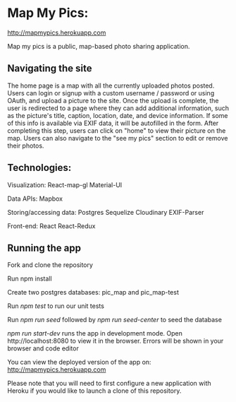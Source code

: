 # Map My Pics:

http://mapmypics.herokuapp.com

Map my pics is a public, map-based photo sharing application. 

## Navigating the site 

The home page is a map with all the currently uploaded photos posted. Users can login or signup with a custom username / password or using OAuth, and upload a picture to the site. Once the upload is complete, the user is redirected to a page where they can add additional information, such as the picture's title, caption, location, date, and device information. If some of this info is available via EXIF data, it will be autofilled in the form. After completing this step, users can click on "home" to view their picture on the map. Users can also navigate to the "see my pics" section to edit or remove their photos. 

## Technologies:

Visualization:
React-map-gl
Material-UI

Data APIs:
Mapbox

Storing/accessing data:
Postgres
Sequelize
Cloudinary
EXIF-Parser

Front-end:
React
React-Redux

## Running the app

Fork and clone the repository

Run npm install

Create two postgres databases: pic_map and pic_map-test

Run _npm test_ to run our unit tests

Run _npm run seed_ followed by _npm run seed-center_ to seed the database

_npm run start-dev_ runs the app in development mode. Open http://localhost:8080 to view it in the browser. Errors will be shown in your browser and code editor

You can view the deployed version of the app on: http://mapmypics.herokuapp.com

Please note that you will need to first configure a new application with Heroku if you would like to launch a clone of this repository.
